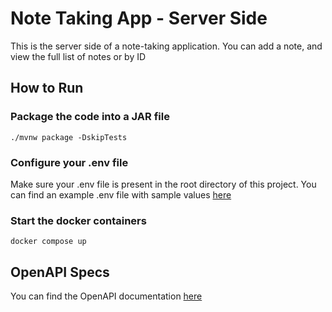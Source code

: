 # Note Taking App - Server Side

This is the server side of a note-taking application. You can add a note, and view the full list of notes or by ID

## How to Run

### Package the code into a JAR file
```
./mvnw package -DskipTests
```

### Configure your .env file
Make sure your .env file is present in the root directory of this project. You can find an example .env file with sample values [here](/.env.example)

### Start the docker containers
```
docker compose up
```
## OpenAPI Specs
You can find the OpenAPI documentation [here](/openapi/swagger.yaml)